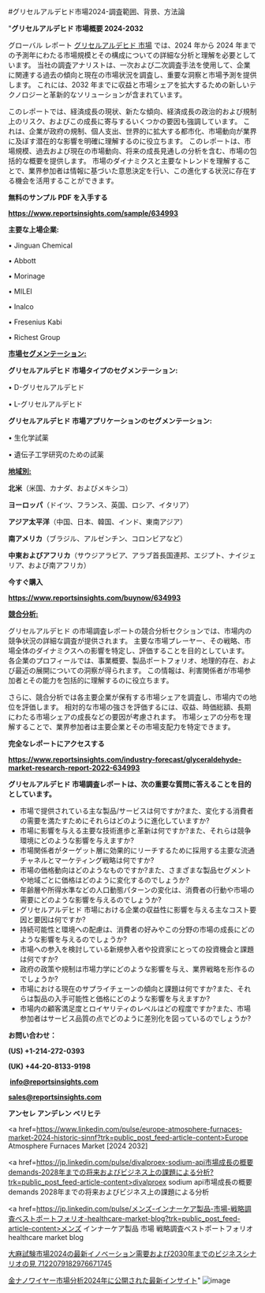#グリセルアルデヒド市場2024-調査範囲、背景、方法論

"<strong>グリセルアルデヒド 市場概要 2024-2032</strong>

グローバル レポート <a href=https://www.reportsinsights.com/sample/634993>グリセルアルデヒド 市場</a> では、2024 年から 2024 年までの予測年にわたる市場規模とその構成についての詳細な分析と理解を必要としています。 当社の調査アナリストは、一次および二次調査手法を使用して、企業に関連する過去の傾向と現在の市場状況を調査し、重要な洞察と市場予測を提供します。 これには、2032 年までに収益と市場シェアを拡大​​するための新しいテクノロジーと革新的なソリューションが含まれています。

このレポートでは、経済成長の現状、新たな傾向、経済成長の政治的および規制上のリスク、およびこの成長に寄与するいくつかの要因も強調しています。 これは、企業が政府の規制、個人支出、世界的に拡大する都市化、市場動向が業界に及ぼす潜在的な影響を明確に理解するのに役立ちます。 このレポートは、市場規模、過去および現在の市場動向、将来の成長見通しの分析を含む、市場の包括的な概要を提供します。 市場のダイナミクスと主要なトレンドを理解することで、業界参加者は情報に基づいた意思決定を行い、この進化する状況に存在する機会を活用することができます。

<strong><b>無料のサンプル PDF を入手する</b></strong>

<a href=https://www.reportsinsights.com/sample/634993><strong><u>https://www.reportsinsights.com/sample/634993</u></strong></a>

<strong>主要な上場企業:</strong>

• Jinguan Chemical 

• Abbott 

• Morinage 

• MILEI 

• Inalco 

• Fresenius Kabi 

• Richest Group

<strong><u>市場セグメンテーション</u></strong><strong><u>:</u></strong>

<strong>グリセルアルデヒド 市場タイプのセグメンテーション:</strong>

• D-グリセルアルデヒド

• L-グリセルアルデヒド

<strong>グリセルアルデヒド 市場アプリケーションのセグメンテーション:</strong>

• 生化学試薬

• 遺伝子工学研究のための試薬

<strong><u>地域別</u></strong><strong><u>:</u></strong>

<strong>北米</strong>（米国、カナダ、およびメキシコ）

<strong>ヨーロッパ</strong>（ドイツ、フランス、英国、ロシア、イタリア）

<strong>アジア太平洋</strong>（中国、日本、韓国、インド、東南アジア）

<strong>南アメリカ</strong>（ブラジル、アルゼンチン、コロンビアなど）

<strong>中東およびアフリカ</strong>（サウジアラビア、アラブ首長国連邦、エジプト、ナイジェリア、および南アフリカ）

<strong>今すぐ購入</strong>

<a href=https://www.reportsinsights.com/buynow/634993><strong><u>https://www.reportsinsights.com/buynow/634993</u></strong></a>

<strong><u>競合分析:</u></strong>

グリセルアルデヒド の市場調査レポートの競合分析セクションでは、市場内の競争状況の詳細な調査が提供されます。 主要な市場プレーヤー、その戦略、市場全体のダイナミクスへの影響を特定し、評価することを目的としています。 各企業のプロフィールでは、事業概要、製品ポートフォリオ、地理的存在、および最近の展開についての洞察が得られます。 この情報は、利害関係者が市場参加者とその能力を包括的に理解するのに役立ちます。

さらに、競合分析では各主要企業が保有する市場シェアを調査し、市場内での地位を評価します。 相対的な市場の強さを評価するには、収益、時価総額、長期にわたる市場シェアの成長などの要因が考慮されます。 市場シェアの分布を理解することで、業界参加者は主要企業とその市場支配力を特定できます。

<strong>完全なレポートにアクセスする</strong>

<a href=https://www.reportsinsights.com/industry-forecast/glyceraldehyde-market-research-report-2022-634993><strong><u><b>https://www.reportsinsights.com/industry-forecast/glyceraldehyde-market-research-report-2022-634993</b></u></strong></a>

<strong><b>グリセルアルデヒド 市場調査レポートは、次の重要な質問に答えることを目的としています。</b></strong>
<ul>
  <li>市場で提供されている主な製品/サービスは何ですか?また、変化する消費者の需要を満たすためにそれらはどのように進化していますか?</li>
  <li>市場に影響を与える主要な技術進歩と革新は何ですか?また、それらは競争環境にどのような影響を与えますか?</li>
  <li>市場関係者がターゲット層に効果的にリーチするために採用する主要な流通チャネルとマーケティング戦略は何ですか?</li>
  <li>市場の価格動向はどのようなものですか?また、さまざまな製品セグメントや地域ごとに価格はどのように変化するのでしょうか?</li>
  <li>年齢層や所得水準などの人口動態パターンの変化は、消費者の行動や市場の需要にどのような影響を与えるのでしょうか?</li>
  <li>グリセルアルデヒド 市場における企業の収益性に影響を与える主なコスト要因と要因は何ですか?</li>
  <li>持続可能性と環境への配慮は、消費者の好みやこの分野の市場の成長にどのような影響を与えるのでしょうか?</li>
  <li>市場への参入を検討している新規参入者や投資家にとっての投資機会と課題は何ですか?</li>
  <li>政府の政策や規制は市場力学にどのような影響を与え、業界戦略を形作るのでしょうか?</li>
  <li>市場における現在のサプライチェーンの傾向と課題は何ですか?また、それらは製品の入手可能性と価格にどのような影響を与えますか?</li>
  <li>市場内の顧客満足度とロイヤリティのレベルはどの程度ですか?また、市場参加者はサービス品質の点でどのように差別化を図っているのでしょうか?</li>
</ul>
<strong>お問い合わせ：</strong>

<strong>(US) +1-214-272-0393</strong>

<strong>(UK) +44-20-8133-9198</strong>

<strong> </strong><a href=info@reportsinsights.com><strong><u>info@reportsinsights.com</u></strong></a>

<a href=sales@reportsinsights.com><strong><u>sales@reportsinsights.com</u></strong></a>

<strong>アンセレ アンデレン ベリヒテ</strong>

<a href=https://www.linkedin.com/pulse/europe-atmosphere-furnaces-market-2024-historic-sinnf?trk=public_post_feed-article-content>Europe Atmosphere Furnaces Market [2024 2032]</a>

<a href=https://jp.linkedin.com/pulse/divalproex-sodium-api市場成長の概要demands-2028年までの将来およびビジネス上の課題による分析?trk=public_post_feed-article-content>divalproex sodium api市場成長の概要demands 2028年までの将来およびビジネス上の課題による分析</a>

<a href=https://jp.linkedin.com/pulse/メンズ-インナーケア製品-市場-戦略調査ベストポートフォリオ-healthcare-market-blog?trk=public_post_feed-article-content>メンズ インナーケア製品 市場 戦略調査ベストポートフォリオ healthcare market blog</a>

<a href=https://www.linkedin.com/pulse/大麻試験市場2024の最新イノベーション需要および2030年までのビジネスシナリオの見-7122079182976671745/>大麻試験市場2024の最新イノベーション需要および2030年までのビジネスシナリオの見 7122079182976671745</a>

<a href=https://www.linkedin.com/pulse/金ナノワイヤー市場分析2024年に公開された最新インサイト-reports-insights-expert-onfme/>金ナノワイヤー市場分析2024年に公開された最新インサイト</a>"
![image](https://github.com/ahaan12367/RIMarket24/assets/158471582/56b2bd7c-c052-4bc3-87ad-23611b0b59c8)
